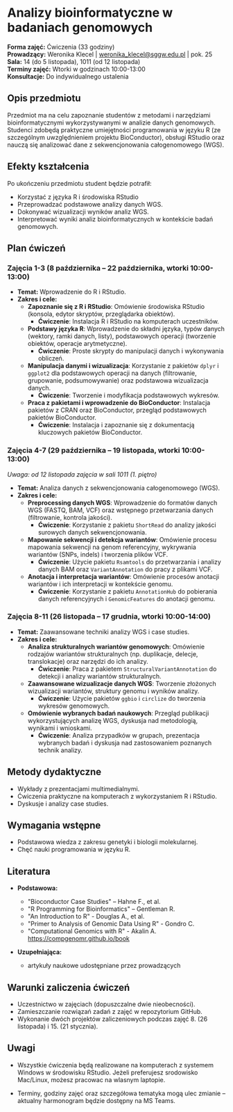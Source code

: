 # Analizy bioinformatyczne w badaniach genomowych

**Forma zajęć:** Ćwiczenia (33 godziny)\
**Prowadzący:** Weronika Klecel | [weronika\_klecel@sggw.edu.pl](mailto\:weronika_klecel@sggw.edu.pl) | pok. 25\
**Sala:** 14 (do 5 listopada), 1011 (od 12 listopada) \
**Terminy zajęć:** Wtorki w godzinach 10:00-13:00 \
**Konsultacje:** Do indywidualnego ustalenia 

## Opis przedmiotu

Przedmiot ma na celu zapoznanie studentów z metodami i narzędziami bioinformatycznymi wykorzystywanymi w analizie danych genomowych. Studenci zdobędą praktyczne umiejętności programowania w języku R (ze szczególnym uwzględnieniem projektu BioConductor), obsługi RStudio oraz nauczą się analizować dane z sekwencjonowania całogenomowego (WGS).

## Efekty kształcenia

Po ukończeniu przedmiotu student będzie potrafił:

- Korzystać z języka R i środowiska RStudio&#x20;
- Przeprowadzać podstawowe analizy danych WGS.
- Dokonywać wizualizacji wyników analiz WGS.
- Interpretować wyniki analiz bioinformatycznych w kontekście badań genomowych.

## Plan ćwiczeń

### **Zajęcia 1-3 (8 października – 22 października, wtorki 10:00-13:00)**

- **Temat:** Wprowadzenie do R i RStudio.
- **Zakres i cele:**
  - **Zapoznanie się z R i RStudio**: Omówienie środowiska RStudio (konsola, edytor skryptów, przeglądarka obiektów).
    - **Ćwiczenie**: Instalacja R i RStudio na komputerach uczestników.
  - **Podstawy języka R**: Wprowadzenie do składni języka, typów danych (wektory, ramki danych, listy), podstawowych operacji (tworzenie obiektów, operacje arytmetyczne).
    - **Ćwiczenie**: Proste skrypty do manipulacji danych i wykonywania obliczeń.
  - **Manipulacja danymi i wizualizacja**: Korzystanie z pakietów `dplyr` i `ggplot2` dla podstawowych operacji na danych (filtrowanie, grupowanie, podsumowywanie) oraz podstawowa wizualizacja danych.
    - **Ćwiczenie**: Tworzenie i modyfikacja podstawowych wykresów.
  - **Praca z pakietami i wprowadzenie do BioConductor**: Instalacja pakietów z CRAN oraz BioConductor, przegląd podstawowych pakietów BioConductor.
    - **Ćwiczenie**: Instalacja i zapoznanie się z dokumentacją kluczowych pakietów BioConductor.

### **Zajęcia 4-7 (29 października – 19 listopada, wtorki 10:00-13:00)**
*Uwaga: od 12 listopada zajęcia w sali 1011 (1. piętro)*

- **Temat:** Analiza danych z sekwencjonowania całogenomowego (WGS).
- **Zakres i cele:**
  - **Preprocessing danych WGS**: Wprowadzenie do formatów danych WGS (FASTQ, BAM, VCF) oraz wstępnego przetwarzania danych (filtrowanie, kontrola jakości).
    - **Ćwiczenie**: Korzystanie z pakietu `ShortRead` do analizy jakości surowych danych sekwencjonowania.
  - **Mapowanie sekwencji i detekcja wariantów**: Omówienie procesu mapowania sekwencji na genom referencyjny, wykrywania wariantów (SNPs, indels) i tworzenia plików VCF.
    - **Ćwiczenie**: Użycie pakietu `Rsamtools` do przetwarzania i analizy danych BAM oraz `VariantAnnotation` do pracy z plikami VCF.
  - **Anotacja i interpretacja wariantów**: Omówienie procesów anotacji wariantów i ich interpretacji w kontekście genomu.
    - **Ćwiczenie**: Korzystanie z pakietu `AnnotationHub` do pobierania danych referencyjnych i `GenomicFeatures` do anotacji genomu.

### **Zajęcia 8-11 (26 listopada – 17 grudnia, wtorki 10:00-14:00)**

- **Temat:** Zaawansowane techniki analizy WGS i case studies.
- **Zakres i cele:**
  - **Analiza strukturalnych wariantów genomowych**: Omówienie rodzajów wariantów strukturalnych (np. duplikacje, delecje, translokacje) oraz narzędzi do ich analizy.
    - **Ćwiczenie**: Praca z pakietem `StructuralVariantAnnotation` do detekcji i analizy wariantów strukturalnych.
  - **Zaawansowane wizualizacje danych WGS**: Tworzenie złożonych wizualizacji wariantów, struktury genomu i wyników analizy.
    - **Ćwiczenie**: Użycie pakietów `ggbio` i `circlize` do tworzenia wykresów genomowych.
  - **Omówienie wybranych badań naukowych**: Przegląd publikacji wykorzystujących analizę WGS, dyskusja nad metodologią, wynikami i wnioskami.
    - **Ćwiczenie**: Analiza przypadków w grupach, prezentacja wybranych badań i dyskusja nad zastosowaniem poznanych technik analizy.

## Metody dydaktyczne

- Wykłady z prezentacjami multimedialnymi.
- Ćwiczenia praktyczne na komputerach z wykorzystaniem R i RStudio.
- Dyskusje i analizy case studies.

## Wymagania wstępne

- Podstawowa wiedza z zakresu genetyki i biologii molekularnej.
- Chęć nauki programowania w języku R.

## Literatura

- **Podstawowa:**

  - "Bioconductor Case Studies" – Hahne F., et al.
  - "R Programming for Bioinformatics" – Gentleman R.
  - "An Introduction to R" - Douglas A., et al.
  - "Primer to Analysis of Genomic Data Using R" - Gondro C.
  - "Computational Genomics with R" - Akalin A. <https://compgenomr.github.io/book>

- **Uzupełniająca:**

  - artykuły naukowe udostępniane przez prowadzących

## Warunki zaliczenia ćwiczeń

- Uczestnictwo w zajęciach (dopuszczalne dwie nieobecności).
- Zamieszczanie rozwiązań zadań z zajęć w repozytorium GitHub.
- Wykonanie dwóch projektów zaliczeniowych podczas zajęć 8. (26 listopada) i 15. (21 stycznia).

## Uwagi

- Wszystkie ćwiczenia będą realizowane na komputerach z systemem Windows w środowisku RStudio. Jeżeli preferujesz srodowisko Mac/Linux, możesz pracowac na wlasnym laptopie.

- Terminy, godziny zajęć oraz szczegółowa tematyka mogą ulec zmianie – aktualny harmonogram będzie dostępny na MS Teams.

